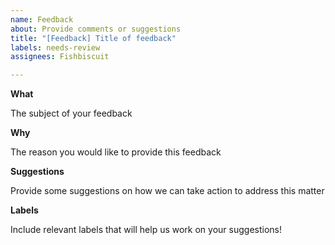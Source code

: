 ```yaml
---
name: Feedback
about: Provide comments or suggestions
title: "[Feedback] Title of feedback"
labels: needs-review
assignees: Fishbiscuit

---
```


**What**

The subject of your feedback


**Why**

The reason you would like to provide this feedback


**Suggestions**

Provide some suggestions on how we can take action to address this matter


**Labels**

Include relevant labels that will help us work on your suggestions!
